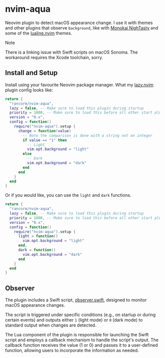 # nvim-aqua

Neovim plugin to detect macOS appearance change. I use it with themes and
other plugins that observe `background`, like with [Monokai NighTasty](https://github.com/polirritmico/monokai-nightasty.nvim) and some of the [lualine.nvim](https://github.com/nvim-lualine/lualine.nvim) themes.

> [!NOTE]
> There is a linking issue with Swift scripts on macOS Sonoma. The workaround
> requires the Xcode toolchain, sorry.

## Install and Setup

Install using your favourite Neovim package manager. What my [lazy.nvim](https://github.com/folke/lazy.nvim) plugin config
looks like:

```lua
return {
  "rancorm/nvim-aqua",
  lazy = false, -- Make sure to load this plugin during startup
  priority = 1000, -- Make sure to load this before all other start plugins
  version = "0.x",
  config = function()
    require("nvim-aqua").setup {
      change = function(value)
        -- Note the comparison is done with a string not an integer
        if value == "1" then
          -- Light
          vim.opt.background = "light"
        else
          -- Dark
          vim.opt.background = "dark"
        end
      end
    }
  end
}
```

Or if you would like, you can use the `light` and `dark` functions.

```lua
return {
  "rancorm/nvim-aqua",
  lazy = false, -- Make sure to load this plugin during startup
  priority = 1000, -- Make sure to load this before all other start plugins
  version = "0.x",
  config = function()
    require("nvim-aqua").setup {
      light = function()
        vim.opt.background = "light"
      end,
      dark = function()
        vim.opt.background = "dark"
      end
    }
  end
}
```

## Observer

The plugin includes a Swift script, [observer.swift](scripts/observer.swift), designed to monitor macOS
appearance changes.

The script is triggered under specific conditions (e.g., on
startup or during certain events) and outputs either `1` (light mode) or `0` (dark mode)
to standard output when changes are detected.

The Lua component of the plugin is responsible for launching the Swift script and
employs a callback mechanism to handle the script's output. The callback function
receives the value (1 or 0) and passes it to a user-defined function, allowing users
to incorporate the information as needed.

